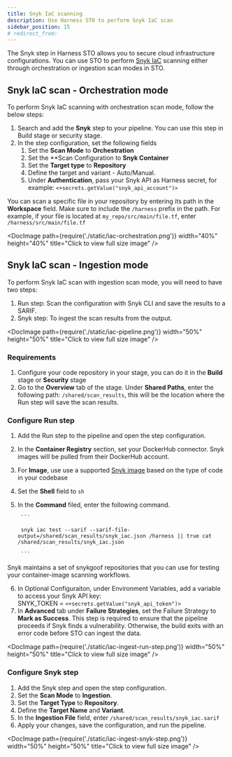 ```yaml
---
title: Snyk IaC scanning
description: Use Harness STO to perform Snyk IaC scan
sidebar_position: 15
# redirect_from:
---
```


The Snyk step in Harness STO allows you to secure cloud infrastructure configurations. You can use STO to perform [Snyk IaC](https://docs.snyk.io/scan-using-snyk/snyk-iac) scanning either through orchestration or ingestion scan modes in STO.


## Snyk IaC scan - Orchestration mode

To perform Snyk IaC scanning with orchestration scan mode, follow the below steps:

1. Search and add the **Snyk** step to your pipeline. You can use this step in Build stage or security stage.
2. In the step configuration, set the following fields
    1. Set the **Scan Mode** to **Orchestration**
    2. Set the **Scan Configuration to **Snyk Container**
    3. Set the **Target type** to **Repository**
    4. Define the target and variant - Auto/Manual.
    5. Under **Authentication**, pass your Snyk API as Harness secret, for example: `<+secrets.getValue("snyk_api_account")>`

You can scan a specific file in your repository by entering its path in the **Workspace** field. Make sure to include the `/harness` prefix in the path. For example, if your file is located at `my_repo/src/main/file.tf`, enter `/harness/src/main/file.tf`

<DocImage path={require('./static/iac-orchestration.png')} width="40%" height="40%" title="Click to view full size image" />

## Snyk IaC scan - Ingestion mode

To perform Snyk IaC scan with ingestion scan mode, you will need to have two steps:

1. Run step: Scan the configuration with Snyk CLI and save the results to a SARIF.
2. Snyk step: To ingest the scan results from the output.

<DocImage path={require('./static/iac-pipeline.png')} width="50%" height="50%" title="Click to view full size image" />

### Requirements

1. Configure your code repository in your stage, you can do it in the **Build** stage or **Security** stage
2. Go to the **Overview** tab of the stage. Under **Shared Paths**, enter the following path: `/shared/scan_results`, this will be the location where the Run step will save the scan results.


### Configure Run step

1. Add the Run step to the pipeline and open the step configuration.
2. In the **Container Registry** section, set your DockerHub connector. Snyk images will be pulled from their DockerHub account.
3. For **Image**, use use a supported [Snyk image](https://hub.docker.com/r/snyk/snyk) based on the type of code in your codebase
4. Set the **Shell** field to `sh`
5. In the **Command** filed, enter the following command.

        ```

        snyk iac test --sarif --sarif-file-output=/shared/scan_results/snyk_iac.json /harness || true cat /shared/scan_results/snyk_iac.json

        ```
Snyk maintains a set of snykgoof repositories that you can use for testing your container-image scanning workflows.

6. In Optional Configuraiton, under Environment Variables, add a variable to access your Snyk API key: \
SNYK_TOKEN = `<+secrets.getValue("snyk_api_token")>`
7. In **Advanced** tab under **Failure Strategies**, set the Failure Strategy to **Mark as Success**. This step is required to ensure that the pipeline proceeds if Snyk finds a vulnerability. Otherwise, the build exits with an error code before STO can ingest the data.

<DocImage path={require('./static/iac-ingest-run-step.png')} width="50%" height="50%" title="Click to view full size image" />

### Configure Snyk step

1. Add the Snyk step and open the step configuration.
2. Set the **Scan Mode** to **Ingestion**.
3. Set the **Target Type** to **Repository**.
4. Define the **Target Name** and **Variant**.
5. In the **Ingestion File** field, enter `/shared/scan_results/snyk_iac.sarif`
6. Apply your changes, save the configuration, and run the pipeline.

<DocImage path={require('./static/iac-ingest-snyk-step.png')} width="50%" height="50%" title="Click to view full size image" />